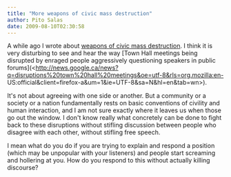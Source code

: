 ```yaml
---
title: "More weapons of civic mass destruction"
author: Pito Salas
date: 2009-08-10T02:30:58
---
```




A while ago I wrote about [weapons of civic mass
destruction](</2009/04/25/weapons-of-civic-mass-destruction-2522/>). I think
it is very disturbing to see and hear the way [Town Hall meetings being
disrupted by enraged people aggressively questioning speakers in public
forums](<http://news.google.ca/news?q=disruptions%20town%20hall%20meetings&oe=utf-8&rls=org.mozilla:en-
US:official&client=firefox-a&um=1&ie=UTF-8&sa=N&hl=en&tab=wn>).

It's not about agreeing with one side or another. But a community or a society
or a nation fundamentally rests on basic conventions of civility and human
interaction, and I am not sure exactly where it leaves us when those go out
the window. I don't know really what concretely can be done to fight back to
these disruptions without stifling discussion between people who disagree with
each other, without stifling free speech.

I mean what do you do if you are trying to explain and respond a position
(which may be unpopular with your listeners) and people start screaming and
hollering at you. How do you respond to this without actually killing
discourse?


